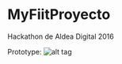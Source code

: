 # MyFiitProyecto
Hackathon de Aldea Digital 2016

Prototype:
![alt tag](https://github.com/richimf/MyFiitProyecto/blob/master/fotosloquillas.png)
